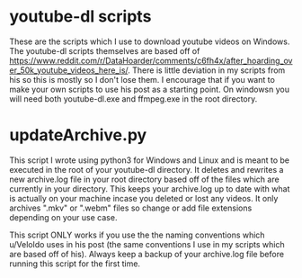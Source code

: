 # youtube-dl scripts
These are the scripts which I use to download youtube videos on Windows. The youtube-dl scripts themselves are based off of https://www.reddit.com/r/DataHoarder/comments/c6fh4x/after_hoarding_over_50k_youtube_videos_here_is/. There is little deviation in my scripts from his so this is mostly so I don't lose them. I encourage that if you want to make your own scripts to use his post as a starting point. On windowsn you will need both youtube-dl.exe and ffmpeg.exe in the root directory.

# updateArchive.py
This script I wrote using python3 for Windows and Linux and is meant to be executed in the root of your youtube-dl directory. It deletes and rewrites a new archive.log file in your root directory based off of the files which are currently in your directory. This keeps your archive.log up to date with what is actually on your machine incase you deleted or lost any videos. It only archives ".mkv" or ".webm" files so change or add file extensions depending on your use case.

This script ONLY works if you use the the naming conventions which u/Veloldo uses in his post (the same conventions I use in my scripts which are based off of his). Always keep a backup of your archive.log file before running this script for the first time.
